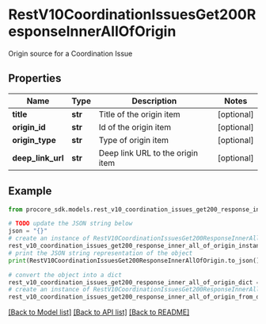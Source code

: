 # RestV10CoordinationIssuesGet200ResponseInnerAllOfOrigin

Origin source for a Coordination Issue

## Properties

Name | Type | Description | Notes
------------ | ------------- | ------------- | -------------
**title** | **str** | Title of the origin item | [optional] 
**origin_id** | **str** | Id of the origin item | [optional] 
**origin_type** | **str** | Type of origin item | [optional] 
**deep_link_url** | **str** | Deep link URL to the origin item | [optional] 

## Example

```python
from procore_sdk.models.rest_v10_coordination_issues_get200_response_inner_all_of_origin import RestV10CoordinationIssuesGet200ResponseInnerAllOfOrigin

# TODO update the JSON string below
json = "{}"
# create an instance of RestV10CoordinationIssuesGet200ResponseInnerAllOfOrigin from a JSON string
rest_v10_coordination_issues_get200_response_inner_all_of_origin_instance = RestV10CoordinationIssuesGet200ResponseInnerAllOfOrigin.from_json(json)
# print the JSON string representation of the object
print(RestV10CoordinationIssuesGet200ResponseInnerAllOfOrigin.to_json())

# convert the object into a dict
rest_v10_coordination_issues_get200_response_inner_all_of_origin_dict = rest_v10_coordination_issues_get200_response_inner_all_of_origin_instance.to_dict()
# create an instance of RestV10CoordinationIssuesGet200ResponseInnerAllOfOrigin from a dict
rest_v10_coordination_issues_get200_response_inner_all_of_origin_from_dict = RestV10CoordinationIssuesGet200ResponseInnerAllOfOrigin.from_dict(rest_v10_coordination_issues_get200_response_inner_all_of_origin_dict)
```
[[Back to Model list]](../README.md#documentation-for-models) [[Back to API list]](../README.md#documentation-for-api-endpoints) [[Back to README]](../README.md)



